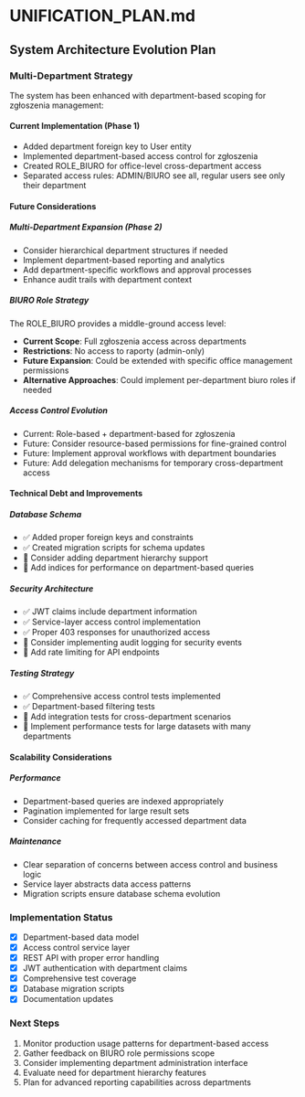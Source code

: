# UNIFICATION_PLAN.md

## System Architecture Evolution Plan

### Multi-Department Strategy

The system has been enhanced with department-based scoping for zgłoszenia management:

#### Current Implementation (Phase 1)
- Added department foreign key to User entity
- Implemented department-based access control for zgłoszenia
- Created ROLE_BIURO for office-level cross-department access
- Separated access rules: ADMIN/BIURO see all, regular users see only their department

#### Future Considerations

##### Multi-Department Expansion (Phase 2)
- Consider hierarchical department structures if needed
- Implement department-based reporting and analytics
- Add department-specific workflows and approval processes
- Enhance audit trails with department context

##### BIURO Role Strategy
The ROLE_BIURO provides a middle-ground access level:
- **Current Scope**: Full zgłoszenia access across departments
- **Restrictions**: No access to raporty (admin-only)
- **Future Expansion**: Could be extended with specific office management permissions
- **Alternative Approaches**: Could implement per-department biuro roles if needed

##### Access Control Evolution
- Current: Role-based + department-based for zgłoszenia
- Future: Consider resource-based permissions for fine-grained control
- Future: Implement approval workflows with department boundaries
- Future: Add delegation mechanisms for temporary cross-department access

#### Technical Debt and Improvements

##### Database Schema
- ✅ Added proper foreign keys and constraints
- ✅ Created migration scripts for schema updates
- 🔄 Consider adding department hierarchy support
- 🔄 Add indices for performance on department-based queries

##### Security Architecture
- ✅ JWT claims include department information
- ✅ Service-layer access control implementation
- ✅ Proper 403 responses for unauthorized access
- 🔄 Consider implementing audit logging for security events
- 🔄 Add rate limiting for API endpoints

##### Testing Strategy
- ✅ Comprehensive access control tests implemented
- ✅ Department-based filtering tests
- 🔄 Add integration tests for cross-department scenarios
- 🔄 Implement performance tests for large datasets with many departments

#### Scalability Considerations

##### Performance
- Department-based queries are indexed appropriately
- Pagination implemented for large result sets
- Consider caching for frequently accessed department data

##### Maintenance
- Clear separation of concerns between access control and business logic
- Service layer abstracts data access patterns
- Migration scripts ensure database schema evolution

### Implementation Status

- [x] Department-based data model
- [x] Access control service layer
- [x] REST API with proper error handling
- [x] JWT authentication with department claims
- [x] Comprehensive test coverage
- [x] Database migration scripts
- [x] Documentation updates

### Next Steps

1. Monitor production usage patterns for department-based access
2. Gather feedback on BIURO role permissions scope
3. Consider implementing department administration interface
4. Evaluate need for department hierarchy features
5. Plan for advanced reporting capabilities across departments